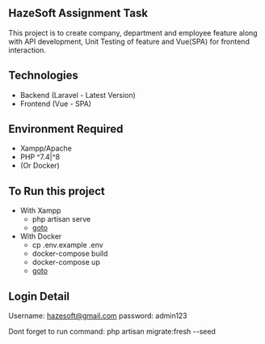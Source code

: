 ## HazeSoft Assignment Task
This project is to create company, department and employee feature along with API development, Unit Testing of feature and Vue(SPA) for frontend interaction.

## Technologies
- Backend (Laravel - Latest Version)
- Frontend (Vue - SPA)

## Environment Required
- Xampp/Apache
- PHP ^7.4|^8
- (Or Docker)

## To Run this project
- With Xampp
    - php artisan serve
    - [goto](http://localhost:8000)
- With Docker
    - cp .env.example .env
    - docker-compose build
    - docker-compose up
    - [goto](http://localhost:8088)

## Login Detail
Username: hazesoft@gmail.com
password: admin123

Dont forget to run command: php artisan migrate:fresh --seed